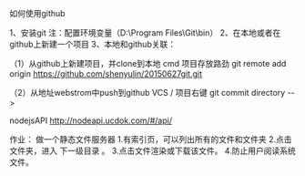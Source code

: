

如何使用github

1、安装git
   注：配置环境变量（D:\Program Files\Git\bin）
2、在本地或者在github上新建一个项目
3、本地和github关联：

   （1）从github上新建项目，并clone到本地
       cmd  项目存放路劲
       git remote add origin https://github.com/shenyulin/20150627git.git

   （2）从地址webstrom中push到github
       VCS / 项目右键
       git
       commit directory  -->



nodejsAPI
http://nodeapi.ucdok.com/#/api/


作业：
做一个静态文件服务器
1.有索引页，可以列出所有的文件和文件夹
2.点击文件夹，进入 下一级目录 。
3.点击文件渲染或下载该文件。
4.防止用户阅读系统文件。

